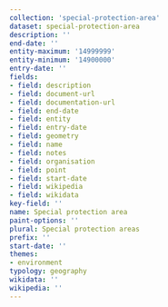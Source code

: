 ```yaml
---
collection: 'special-protection-area'
dataset: special-protection-area
description: ''
end-date: ''
entity-maximum: '14999999'
entity-minimum: '14900000'
entry-date: ''
fields:
- field: description
- field: document-url
- field: documentation-url
- field: end-date
- field: entity
- field: entry-date
- field: geometry
- field: name
- field: notes
- field: organisation
- field: point
- field: start-date
- field: wikipedia
- field: wikidata
key-field: ''
name: Special protection area
paint-options: ''
plural: Special protection areas
prefix: ''
start-date: ''
themes:
- environment
typology: geography
wikidata: ''
wikipedia: ''
---
```

